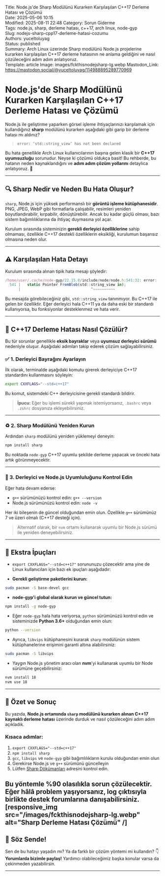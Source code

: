 Title: Node.js'de Sharp Modülünü Kurarken Karşılaşılan C++17 Derleme Hatası ve Çözümü  
Date: 2025-05-06 10:15  
Modified: 2025-08-11 22:48
Category: Sorun Giderme  
Tags: node.js, sharp, derleme hatası, c++17, arch linux, node-gyp  
Slug: nodejs-sharp-cpp17-derleme-hatasi-cozumu  
Authors: yuceltoluyag  
Status: published  
Summary: Arch Linux üzerinde Sharp modülünü Node.js projelerine kurarken karşılaşılan C++17 derleme hatasının ne anlama geldiğini ve nasıl çözüleceğini adım adım anlatıyoruz.  
Template: article 
Image: images/fckthisnodejsharp-lg.webp
Mastodon_Link: https://mastodon.social/@yuceltoluyag/114988895289770969

# Node.js'de Sharp Modülünü Kurarken Karşılaşılan C++17 Derleme Hatası ve Çözümü

Node.js ile geliştirme yaparken görsel işleme ihtiyaçlarınızı karşılamak için kullandığınız **sharp** modülünü kurarken aşağıdaki gibi garip bir derleme hatası mı aldınız?

> `error: ‘std::string_view’ has not been declared`

Bu hata genellikle Arch Linux kullanıcılarının başına gelen klasik bir **C++17 uyumsuzluğu** sorunudur. Neyse ki çözümü oldukça basit! Bu rehberde, bu hatanın neden kaynaklandığını ve **adım adım çözüm yollarını** detaylıca anlatıyoruz. 🚀

---

## 🔍 Sharp Nedir ve Neden Bu Hata Oluşur?

`sharp`, Node.js için yüksek performanslı bir **görüntü işleme kütüphanesidir**. PNG, JPEG, WebP gibi formatlarla çalışabilir, resimleri yeniden boyutlandırabilir, kırpabilir, dönüştürebilir. Ancak bu kadar güçlü olması, bazı sistem bağımlılıklarına da ihtiyaç duymasına yol açar.

Kurulum sırasında sisteminizin **gerekli derleyici özelliklerine** sahip olmaması, özellikle C++17 destekli özelliklerin eksikliği, kurulumun başarısız olmasına neden olur.

---

## ⚠️ Karşılaşılan Hata Detayı

Kurulum sırasında alınan tipik hata mesajı şöyledir:

```js
/home/user/.cache/node-gyp/22.15.0/include/node/node.h:541:32: error: ‘std::string_view’ has not been declared
  541 |   static Pointer FromBlob(std::string_view in);
      |                                ^~~~~~~~~~~
```

Bu mesajda görebileceğiniz gibi, `std::string_view` tanınmıyor. Bu C++17 ile gelen bir özelliktir. Eğer derleyici hala C++11 ya da daha eski bir standardı kullanıyorsa, bu fonksiyonlar desteklenmez ve hata verir.

---

## 🔧 C++17 Derleme Hatası Nasıl Çözülür?

Bu tür sorunlar genellikle **eksik bayraklar** veya **uyumsuz derleyici sürümü** nedeniyle oluşur. Aşağıdaki adımları takip ederek çözüm sağlayabilirsiniz.

### ✅ 1. Derleyici Bayrağını Ayarlayın

İlk olarak, terminalde aşağıdaki komutu girerek derleyiciye C++17 standardını kullanmasını söyleyin:

```bash
export CXXFLAGS="--std=c++17"
```

Bu komut, sistemdeki C++ derleyicisine gerekli standardı bildirir.

> **İpucu:** Eğer bu işlemi sürekli yapmak istemiyorsanız, `.bashrc` veya `.zshrc` dosyanıza ekleyebilirsiniz.

---

### ♻️ 2. Sharp Modülünü Yeniden Kurun

Ardından `sharp` modülünü yeniden yüklemeyi deneyin:

```bash
npm install sharp
```

Bu noktada `node-gyp` C++17 uyumlu şekilde derleme yapacak ve önceki hata artık görünmeyecektir.

---

### 🧪 3. Derleyici ve Node.js Uyumluluğunu Kontrol Edin

Eğer hata devam ederse:

* `g++` sürümünüzü kontrol edin: `g++ --version`
* Node.js sürümünüzü kontrol edin: `node -v`

Her iki bileşenin de güncel olduğundan emin olun. Özellikle `g++` sürümünüz 7 ve üzeri olmalı (C++17 desteği için).

> Alternatif olarak, bir `nvm` ortamı kullanarak uyumlu bir Node.js sürümü ile yeniden deneyebilirsiniz.

---

## 🧹 Ekstra İpuçları

 - `export CXXFLAGS="--std=c++17"` sorununuzu çözecektir ama yine de Linux kullanıcıları için bazı ek ipuçları aşağıdadır:  

* **Gerekli geliştirme paketlerini kurun:**

```bash
sudo pacman -S base-devel gcc
```

* **node-gyp'i global olarak kurun ve güncel tutun:**

```bash
npm install -g node-gyp
```

* Eğer `node-gyp` hala hata veriyorsa, `python` sürümünüzü kontrol edin ve sisteminizde **Python 3.6+** olduğundan emin olun:

```bash
python --version
```

* Ayrıca, `libvips` kütüphanesini kurarak `sharp` modülünün sistem kütüphanelerine erişimini garanti altına alabilirsiniz:

```bash
sudo pacman -S libvips
```

* Yaygın Node.js yönetim aracı olan **nvm**'yi kullanarak uyumlu bir Node sürümüne geçebilirsiniz:

```bash
nvm install 18
nvm use 18
```

---

## 📌 Özet ve Sonuç

Bu yazıda, **Node.js ortamında `sharp` modülünü kurarken alınan C++17 kaynaklı derleme hatası** üzerinde durduk ve nasıl çözüleceğini adım adım açıkladık.

### Kısaca adımlar:

1. `export CXXFLAGS="--std=c++17"`
2. `npm install sharp`
3. `gcc`, `libvips` ve `node-gyp` gibi bağımlılıkların kurulu olduğundan emin olun
4. Gerekirse Node.js ve `g++` sürümünü güncelleyin
5. Lütfen [Sharp Dökümanları](https://sharp.pixelplumbing.com/install/) adresini kontrol edin.

Bu yöntemle %90 olasılıkla sorun çözülecektir. Eğer hâlâ problem yaşıyorsanız, log çıktısıyla birlikte destek forumlarına danışabilirsiniz.
[responsive_img src="/images/fckthisnodejsharp-lg.webp" alt="Sharp Derleme Hatası Çözümü" /]
---

## 💬 Söz Sende!

Sen de bu hatayı yaşadın mı? Ya da farklı bir çözüm yöntemi mi kullandın? 👇
**Yorumlarda bizimle paylaş!** Yardımcı olabileceğimiz başka konular varsa da çekinmeden yazabilirsin.

---

